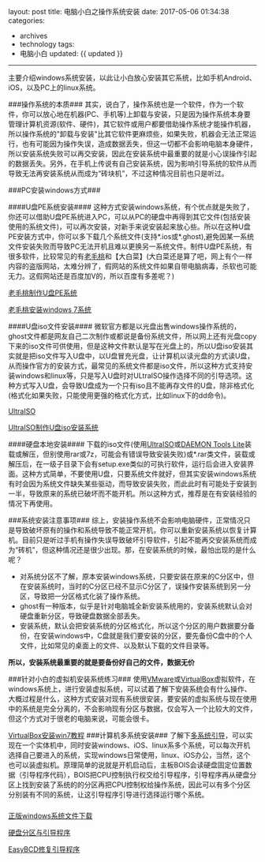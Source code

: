 layout: post
title: 电脑小白之操作系统安装
date: 2017-05-06 01:34:38
categories:
  - archives
  - technology
tags:
  - 电脑小白
updated: {{ updated }}
---
主要介绍windows系统安装，以此让小白放心安装其它系统，比如手机Android、iOS，以及PC上的linux系统。
<!-- more -->
###操作系统的本质###
其实，说白了，操作系统也是一个软件，作为一个软件，你可以放心地在机器(PC、手机等)上卸载与安装，只是因为操作系统本身要管理计算机资源(软件、硬件)，其它软件或用户都要借助操作系统才能操作机器，所以操作系统的"卸载与安装"比其它软件更麻烦些，如果失败，机器会无法正常运行，也有可能因为操作失误，造成数据丢失，但这一切都不会影响电脑本身硬件，所以安装系统失败可以再交安装，因此在安装系统中最重要的就是小心误操作引起的数据丢失。另外，在手机上传说有自己安装系统，因为影响引导系统的软件从而导致无法再安装系统从而成为“砖块机”，不过这种情况目前也只是听过。

###PC安装windows方式###

####U盘PE系统安装####
这种方式安装windows系统，有个优点就是失败了，你还可以借助U盘PE系统进入PC，可以从PC的硬盘中再得到其它文件(包括安装使用的系统文件)，可以再次安装，对新手来说安装起来放心些。所以在这种U盘PE安装方式中，你可以多下载几个系统文件(支持*.ios或*.ghost),避免因某一系统文件安装失败而导致PC无法开机且难以更换另一系统文件。制件U盘PE系统，有很多软件，比较常见的有[老毛桃](http://www.laomaotao.org/)和【大白菜】(大白菜还是算了吧，网上有个一样内容的盗版网站，太难分辨了，假网站的系统文件如果自带电脑病毒，杀软也可能无力。这假网站还是百度加V的，所以百度有多差呢？)

[老毛桃制作U盘PE系统](http://www.laomaotao.org/jiaocheng/92/upqdzz.html)

[老毛桃安装windows 7系统](http://www.laomaotao.org/jiaocheng/92/upzwin7.html)

####U盘iso文件安装####
微软官方都是以光盘出售windows操作系统的，ghost文件都是网友自己二次制作或都说是备份系统文件，所以网上还有光盘copy下来的iso文件可供使用，但是这种文件默认是写在光盘上的，所以U盘iso安装其实就是把iso文件写入U盘中，以U盘冒充光盘，让计算机以读光盘的方式读U盘，从而操作官方的安装方式，最常见的系统文件都是iso文件，所以这种方式支持安装windows和linux等，只是写入U盘时对ULtraISO操作选择不同的引导选项。这种方式写入U盘，会导致U盘成为一个只有iso且不能再存文件的U盘，除非格式化(格式化如果失败，只能使用更强的格式化方式，比如linux下的dd命令)。

[UltraISO](https://cn.ultraiso.net/xiazai.html)

[UltraISO制作U盘iso安装系统](http://blog.csdn.net/baigoocn/article/details/47406473)

####硬盘本地安装####
下载的iso文件(使用[UltraISO](https://cn.ultraiso.net/xiazai.html)或[DAEMON Tools Lite](https://daemon-tools.softonic.com.br/)装载或解压，但别使用rar或7z，可能会有错误导致安装失败)或*.rar类文件，装载或解压后，在一级子目录下会有setup.exe类似的可执行软件，运行后会进入安装界面。这种方式简单，不要使用U盘，只要系统文件就好，但其实安装windows系统有时会因为系统文件缺失某些驱动，而导致安装失败，而此此时有可能处于安装到一半，导致原来的系统已破坏而不能开机。所以这种方式，推荐是在有安装经验的情况下再使用。

###系统安装注意事项###
综上，安装操作系统不会影响电脑硬件，正常情况只是导致破坏原有的操作和系统导致不能正常开机，你可以重新安装系统以恢复计算机。目前只是听过手机有操作失误导致破坏引导软件，引起不能再交安装系统而成为“砖机”，但这种情况还是很少出现。那，在安装系统的时候，最怕出现的是什么呢？

- 对系统分区不了解，原本安装windows系统，只要安装在原来的C分区中，但在安装系统时，当时的C分区已经不显示C分区了，误操作安装系统到另一分区，导致把一分区格式化装了操作系统。
- ghost有一种版本，似乎是针对电脑城全新安装系统用的，安装系统默认会对硬盘重新分区，导致硬盘数据全部丢失。
- 安装系统，默认会把安装系统的分区格式化，所以这个分区的用户数据要分备份，在安装windows中，C盘就是我们要安装的分区，要先备份C盘中的个人文件，比如常见的桌面上的文件、以及默认下载的文件目录等。

**所以，安装系统最重要的就是要备份好自己的文件，数据无价**

###针对小白的虚拟机安装系统练习###
使用[VMware](http://www.vmware.com/cn.html)或[VirtualBox](https://www.virtualbox.org/wiki/Downloads)虚拟软件，在windows系统上，进行安装虚拟系统，可以试着了解下安装系统会有什么操作、大概过程是什么，这种方式安装对现有系统很安装，要安装的虚拟系统与现在使用中的系统是完全分离的，不会影响现有分区与数据，仅会写入一个比较大的文件，但这个方式对于很老的电脑来说，可能会很卡。

[VirtualBox安装win7教程](http://blog.xuite.net/yh96301/blog/30283132-VirtualBox+%E5%AE%89%E8%A3%9D+Windows+7+%E4%BD%9C%E6%A5%AD%E7%B3%BB%E7%B5%B1)
###计算机多系统安装###
了解下[多系统引导](http://cn.linux.vbird.org/linux_basic/0130designlinux_2.php#partition_mbr)，可以实现在一个实体机中，同时安装windows、iOS、linux系多个系统，可以每次开机选择自己要进入的系统，实现windows日常使用，linux、iOS办公，当然，这个也可以装虚拟机。原理简单的说就是开机启动后，主板BOIS会读硬盘固定位置数据（引导程序代码），BOIS把CPU控制执行权交给引导程序，引导程序再从硬盘分区上找到安装了系统的的分区再把CPU控制权给操作系统，因此可以有多个分区分别装有不同的系统，让这引导程序引导进行选择运行哪个系统。


###
[正版windows系统文件下载](http://msdn.itellyou.cn/)

[硬盘分区与引导程序](http://cn.linux.vbird.org/linux_basic/0130designlinux_2.php#partition_table)

[EasyBCD修复引导程序](http://neosmart.net/EasyRE/)